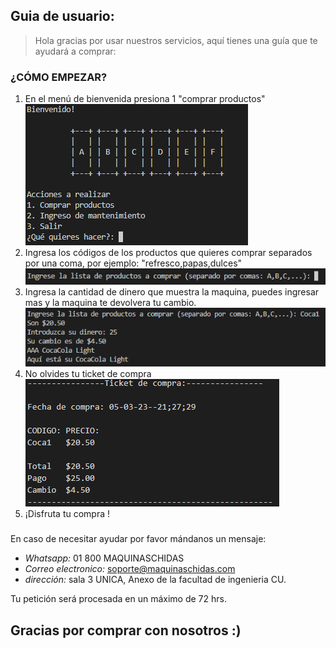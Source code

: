 ## Guia de usuario:


>Hola gracias por usar nuestros servicios, aquí tienes una guía que te ayudará a comprar:

  

### ¿CÓMO EMPEZAR?

 1. En el menú de bienvenida presiona  1 "comprar productos"
![enter image description here](https://raw.githubusercontent.com/Francisco-Galindo/ideal-potato/main/Imagenes/menu1.png?token=GHSAT0AAAAAAB6YBBGGNPOKWN6O6LIZQAPQZAFLO4A)
 2. Ingresa los códigos de los productos que quieres comprar separados por una coma, por ejemplo: "refresco,papas,dulces"
![enter image description here](https://raw.githubusercontent.com/Francisco-Galindo/ideal-potato/main/Imagenes/menu2.png?token=GHSAT0AAAAAAB6YBBGG2TPH3LI4RZ42L2QEZAFMDEQ)
 3. Ingresa la cantidad de dinero que muestra la maquina, puedes ingresar mas y la maquina te devolvera tu cambio.
![enter image description here](https://raw.githubusercontent.com/Francisco-Galindo/ideal-potato/main/Imagenes/menu3.png?token=GHSAT0AAAAAAB6YBBGHUPEX3JLVQVDUS3BSZAFMDPA)
 4. No olvides tu ticket de compra
![enter image description here](https://raw.githubusercontent.com/Francisco-Galindo/ideal-potato/main/Imagenes/ticket.png?token=GHSAT0AAAAAAB6YBBGHATNFBHNCQO6MLDC2ZAFMDWA)
 5. ¡Disfruta tu compra !

###

En caso de necesitar ayudar por favor mándanos un mensaje:
 - *Whatsapp:* 01 800 MAQUINASCHIDAS
- *Correo electronico:* soporte@maquinaschidas.com
- *dirección:* sala 3 UNICA, Anexo de la facultad de ingenieria CU.

Tu petición será procesada en un máximo de 72 hrs.

## Gracias por comprar con nosotros :)